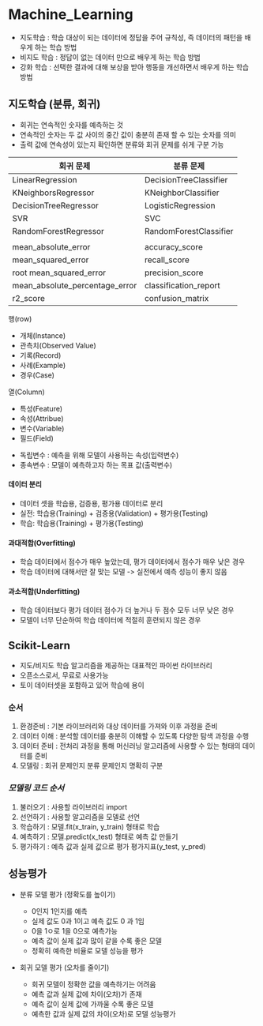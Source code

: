 # Machine_Learning

- 지도학습 : 학습 대상이 되는 데이터에 정답을 주어 규칙성, 즉 데이터의 패턴을 배우게 하는 학습 방법
- 비지도 학습 : 정답이 없는 데이터 만으로 배우게 하는 학습 방법
- 강화 학습 : 선택한 결과에 대해 보상을 받아 행동을 개선하면서 배우게 하는 학습 방법


## 지도학습 (분류, 회귀)

- 회귀는 연속적인 숫자를 예측하는 것
- 연속적인 숫자는 두 값 사이의 중간 값이 충분히 존재 할 수 있는 숫자를 의미
- 출력 값에 연속성이 있는지 확인하면 분류와 회귀 문제를 쉬게 구분 가능


|회귀 문제|분류 문제|
|-|-|
|LinearRegression|DecisionTreeClassifier|
|KNeighborsRegressor|KNeighborClassifier|
|DecisionTreeRegressor|LogisticRegression|
|SVR|SVC|
|RandomForestRegressor|RandomForestClassifier|
|||
|mean_absolute_error|accuracy_score|
|mean_squared_error|recall_score|
|root mean_squared_error|precision_score|
|mean_absolute_percentage_error|classification_report|
|r2_score|confusion_matrix|


행(row)
- 개체(Instance)
- 관측치(Observed Value)
- 기록(Record)
- 사례(Example)
- 경우(Case)

열(Column)
- 특성(Feature)
- 속성(Attribue)
- 변수(Variable)
- 필드(Field)

* 독립변수 : 예측을 위해 모델이 사용하는 속성(입력변수)
* 종속변수 : 모델이 예측하고자 하는 목표 값(출력변수)


#### 데이터 분리

- 데이터 셋을 학습용, 검증용, 평가용 데이터로 분리
- 실전: 학습용(Training) + 검증용(Validation) + 평가용(Testing)
- 학습: 학습용(Training) + 평가용(Testing)


#### 과대적합(Overfitting)
- 학습 데이터에서 점수가 매우 높았는데, 평가 데이터에서 점수가 매우 낮은 경우
- 학습 데이터에 대해서만 잘 맞는 모델 -> 실전에서 예측 성능이 좋지 않음

#### 과소적합(Underfitting)
- 학습 데이터보다 평가 데이터 점수가 더 높거나 두 점수 모두 너무 낮은 경우
- 모델이 너무 단순하여 학습 데이터에 적절히 훈련되지 않은 경우

## Scikit-Learn
- 지도/비지도 학습 알고리즘을 제공하는 대표적인 파이썬 라이브러리
- 오픈소스로서, 무료로 사용가능
- 토이 데이터셋을 포함하고 있어 학습에 용이

### 순서
1. 환경준비 : 기본 라이브러리와 대상 데이터를 가져와 이후 과정을 준비
2. 데이터 이해 : 분석할 데이터를 충분히 이해할 수 있도록 다양한 탐색 과정을 수행
3. 데이터 준비 : 전처리 과정을 통해 머신러닝 알고리즘에 사용할 수 있는 형태의 데이터를 준비
4. 모델링 : 회귀 문제인지 분류 문제인지 명확히 구분

### *모델링 코드 순서*

1. 불러오기 : 사용할 라이브러리 import
2. 선언하기 : 사용할 알고리즘을 모델로 선언
3. 학습하기 : 모델.fit(x_train, y_train) 형태로 학습
4. 예측하기 : 모델.predict(x_test) 형태로 예측 값 만들기
5. 평가하기 : 예측 값과 실제 값으로 평가 평가지표(y_test, y_pred)

## 성능평가

- 분류 모델 평가  (정확도를 높이기)
  * 0인지 1인지를 예측
  * 실제 값도 0과 1이고 예측 값도 0 과 1임
  * 0을 1ㅇ로 1을 0으로 예측가능
  * 예측 값이 실제 값과 많이 같을 수록 좋은 모델
  * 정확히 예측한 비율로 모델 성능을 평가


- 회귀 모델 평가   (오차를 줄이기)
  * 회귀 모델이 정확한 값을 예측하기는 어려움
  * 예측 값과 실제 값에 차이(오차)가 존재
  * 예측 값이 실제 값에 가까울 수록 좋은 모델
  * 예측한 값과 실제 값의 차이(오차)로 모델 성능평가
